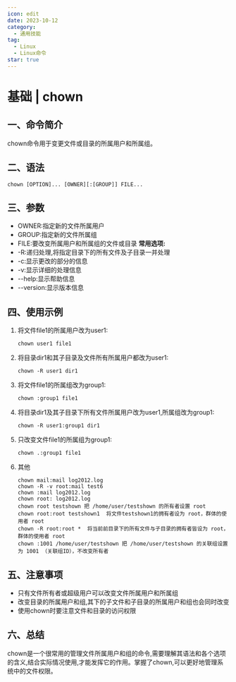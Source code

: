 ```yaml
---
icon: edit
date: 2023-10-12
category:
  - 通用技能
tag:
  - Linux
  - Linux命令
star: true
---
```


# 基础 | chown

## 一、命令简介

chown命令用于变更文件或目录的所属用户和所属组。

## 二、语法

```
chown [OPTION]... [OWNER][:[GROUP]] FILE...
```

## 三、参数

- OWNER:指定新的文件所属用户
- GROUP:指定新的文件所属组
- FILE:要改变所属用户和所属组的文件或目录
  **常用选项:**
- -R:递归处理,将指定目录下的所有文件及子目录一并处理
- -c:显示更改的部分的信息
- -v:显示详细的处理信息
- --help:显示帮助信息
- --version:显示版本信息

## 四、使用示例

1. 将文件file1的所属用户改为user1:

   ```
   chown user1 file1
   ```

2. 将目录dir1和其子目录及文件所有所属用户都改为user1:

   ```
   chown -R user1 dir1
   ```

3. 将文件file1的所属组改为group1:

   ```
   chown :group1 file1
   ```

4. 将目录dir1及其子目录下所有文件所属用户改为user1,所属组改为group1:

   ```
   chown -R user1:group1 dir1
   ```

5. 只改变文件file1的所属组为group1:

   ```
   chown .:group1 file1
   ```
6. 其他
    ```shell
    chown mail:mail log2012.log
    chown -R -v root:mail test6
    chown :mail log2012.log
    chown root: log2012.log
    chown root testshown 把 /home/user/testshown 的所有者设置 root
    chown root:root testshown1  将文件testshown1的拥有者设为 root，群体的使用者 root
    chown -R root:root *  将当前前目录下的所有文件与子目录的拥有者皆设为 root，群体的使用者 root
    chown :1001 /home/user/testshown 把 /home/user/testshown 的关联组设置为 1001 （关联组ID），不改变所有者
    ```

## 五、注意事项

- 只有文件所有者或超级用户可以改变文件所属用户和所属组
- 改变目录的所属用户和组,其下的子文件和子目录的所属用户和组也会同时改变
- 使用chown时要注意文件和目录的访问权限

## 六、总结

chown是一个很常用的管理文件所属用户和组的命令,需要理解其语法和各个选项的含义,结合实际情况使用,才能发挥它的作用。掌握了chown,可以更好地管理系统中的文件权限。